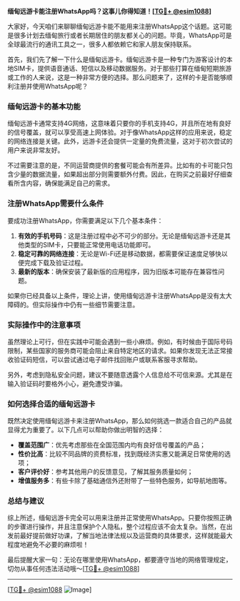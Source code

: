 **缅甸远游卡能注册WhatsApp吗？这事儿你得知道！[[TG💪+ @esim1088](https://t.me/s/esim1088)]**

大家好，今天咱们来聊聊缅甸远游卡能不能用来注册WhatsApp这个话题。这可能是很多计划去缅甸旅行或者长期居住的朋友都关心的问题。毕竟，WhatsApp可是全球最流行的通讯工具之一，很多人都依赖它和家人朋友保持联系。

首先，我们先了解一下什么是缅甸远游卡。缅甸远游卡是一种专门为游客设计的本地SIM卡，提供语音通话、短信以及移动数据服务。对于那些打算在缅甸短期旅游或工作的人来说，这是一种非常方便的选择。那么问题来了，这样的卡是否能够顺利注册并使用WhatsApp呢？

### **缅甸远游卡的基本功能**

缅甸远游卡通常支持4G网络，这意味着只要你的手机支持4G，并且所在地有良好的信号覆盖，就可以享受高速上网体验。对于像WhatsApp这样的应用来说，稳定的网络连接是关键。此外，远游卡还会提供一定量的免费流量，这对于初次尝试的用户来说非常友好。

不过需要注意的是，不同运营商提供的套餐可能会有所差异。比如有的卡可能只包含少量的数据流量，如果超出部分则需要额外付费。因此，在购买之前最好仔细查看所含内容，确保能满足自己的需求。

### **注册WhatsApp需要什么条件**

要成功注册WhatsApp，你需要满足以下几个基本条件：

1. **有效的手机号码**：这是注册过程中必不可少的部分。无论是缅甸远游卡还是其他类型的SIM卡，只要能正常使用电话功能即可。
2. **稳定可靠的网络连接**：无论是Wi-Fi还是移动数据，都需要保证速度足够快以便完成下载及验证过程。
3. **最新的版本**：确保安装了最新版的应用程序，因为旧版本可能存在兼容性问题。

如果你已经具备以上条件，理论上讲，使用缅甸远游卡注册WhatsApp是没有太大障碍的。但实际操作中仍有一些细节需要注意。

### **实际操作中的注意事项**

虽然理论上可行，但在实践中可能会遇到一些小麻烦。例如，有时候由于国际号码限制，某些国家的服务商可能会阻止来自特定地区的请求。如果你发现无法正常接收验证码短信，可以尝试通过电子邮件找回账户或联系客服寻求帮助。

另外，考虑到隐私安全问题，建议不要随意透露个人信息给不可信来源。尤其是在输入验证码时要格外小心，避免遭受诈骗。

### **如何选择合适的缅甸远游卡**

既然决定使用缅甸远游卡来注册WhatsApp，那么如何挑选一款适合自己的产品就显得尤为重要了。以下几点可以帮助你做出明智的选择：

- **覆盖范围广**：优先考虑那些在全国范围内均有良好信号覆盖的产品；
- **性价比高**：比较不同品牌的资费标准，找到既经济实惠又能满足日常使用的选项；
- **客户评价好**：参考其他用户的反馈意见，了解其服务质量如何；
- **增值服务多**：有些卡除了基础通信外还附带了一些特色服务，如导航地图等。

### **总结与建议**

综上所述，缅甸远游卡完全可以用来注册并正常使用WhatsApp。只要你按照正确的步骤进行操作，并且注意保护个人隐私，整个过程应该不会太复杂。当然，在出发前最好提前做好功课，了解当地法律法规以及运营商的具体要求，这样就能最大程度地避免不必要的麻烦啦！

最后提醒大家一句：无论在哪里使用WhatsApp，都要遵守当地的网络管理规定，切勿从事任何违法活动哦～[[TG💪+ @esim1088](https://t.me/s/esim1088)]

---

[[TG💪+ @esim1088](https://t.me/s/esim1088) ![Image](https://i.postimg.cc/4NQfJmqS/Snipaste-2025-05-13-00-14-12.png)]